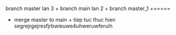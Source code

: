 branch master lan 3 + branch main lan 2 + branch master_1 +=====
+ merge master to main  + tiep tuc thuc hien
segrejrgejresfjrbwieuwe4uhweruwferuih
